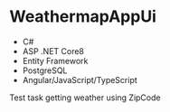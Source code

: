 # WeathermapAppUi

- C#
- ASP .NET Core8
- Entity Framework
- PostgreSQL
- Angular/JavaScript/TypeScript

Test task getting weather using ZipCode
